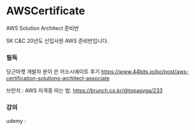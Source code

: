 # AWSCertificate
AWS Solution Architect 준비반

SK C&C 20년도 신입사원 AWS 준비반입니다.

### 필독
당근마켓 개발자 분이 쓴 어소시에이트 후기
https://www.44bits.io/ko/post/aws-certification-solutions-architect-associate

브런치 : AWS 자격증 따는 법.
https://brunch.co.kr/@topasvga/233

### 강의

udemy : 


